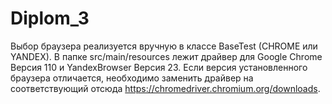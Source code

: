 # Diplom_3
Выбор браузера реализуется вручную в классе BaseTest (CHROME или YANDEX).
В папке src/main/resources лежит драйвер для Google Chrome Версия 110 и YandexBrowser Версия 23. 
Если версия установленного браузера отличается, необходимо заменить драйвер на соответствующий отсюда https://chromedriver.chromium.org/downloads. 